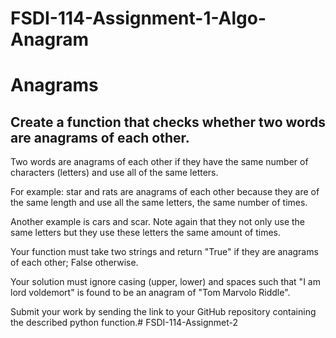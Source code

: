 # FSDI-114-Assignment-1-Algo-Anagram
# Anagrams

## Create a function that checks whether two words are anagrams of each other.

Two words are anagrams of each other if they have the same number of characters (letters) and use all of the same letters.

For example: star and rats are anagrams of each other because they are of the same length and use all the same letters, the same number of times.

Another example is cars and scar. Note again that they not only use the same letters but they use these letters the same amount of times.

Your function must take two strings and return "True" if they are anagrams of each other; False otherwise.

Your solution must ignore casing (upper, lower) and spaces such that "I am lord voldemort" is found to be an anagram of "Tom Marvolo Riddle".

Submit your work by sending the link to your GitHub repository containing the described python function.# FSDI-114-Assignmet-2
